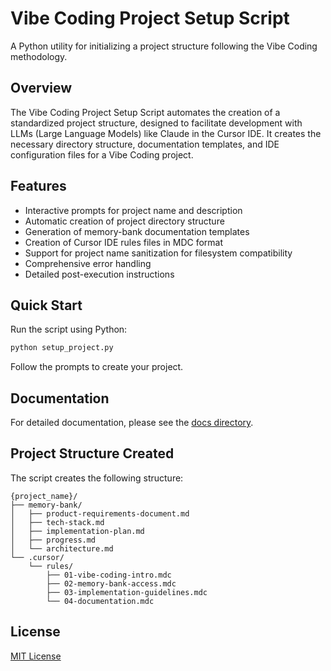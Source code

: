 # Vibe Coding Project Setup Script

A Python utility for initializing a project structure following the Vibe Coding methodology.

## Overview

The Vibe Coding Project Setup Script automates the creation of a standardized project structure, designed to facilitate development with LLMs (Large Language Models) like Claude in the Cursor IDE. It creates the necessary directory structure, documentation templates, and IDE configuration files for a Vibe Coding project.

## Features

- Interactive prompts for project name and description
- Automatic creation of project directory structure
- Generation of memory-bank documentation templates
- Creation of Cursor IDE rules files in MDC format
- Support for project name sanitization for filesystem compatibility
- Comprehensive error handling
- Detailed post-execution instructions

## Quick Start

Run the script using Python:

```bash
python setup_project.py
```

Follow the prompts to create your project.

## Documentation

For detailed documentation, please see the [docs directory](docs/README.md).

## Project Structure Created

The script creates the following structure:

```
{project_name}/
├── memory-bank/
│   ├── product-requirements-document.md
│   ├── tech-stack.md
│   ├── implementation-plan.md
│   ├── progress.md
│   └── architecture.md
└── .cursor/
    └── rules/
        ├── 01-vibe-coding-intro.mdc
        ├── 02-memory-bank-access.mdc
        ├── 03-implementation-guidelines.mdc
        └── 04-documentation.mdc
```

## License

[MIT License](LICENSE) 